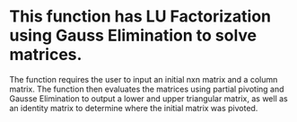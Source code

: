 # This function has LU Factorization using Gauss Elimination to solve matrices.
The function requires the user to input an initial nxn matrix and a column matrix. The function then evaluates the matrices using partial pivoting and Gausse Elimination to output a lower and upper triangular matrix, as well as an identity matrix to determine where the initial matrix was pivoted. 
